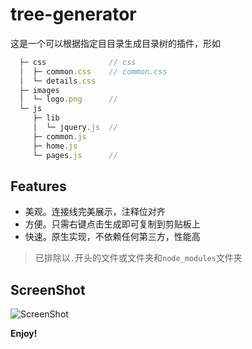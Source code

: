 # tree-generator

这是一个可以根据指定目目录生成目录树的插件，形如

```js
  ├─ css              // css
  │  ├─ common.css    // common.css
  │  └─ details.css   
  ├─ images           
  │  └─ logo.png      //
  └─ js               
     ├─ lib           
     │  └─ jquery.js  //
     ├─ common.js     
     ├─ home.js       
     └─ pages.js      //
```

## Features

* 美观。连接线完美展示，注释位对齐
* 方便。只需右键点击生成即可复制到剪贴板上
* 快速。原生实现，不依赖任何第三方，性能高

> 已排除以`.`开头的文件或文件夹和`node_modules`文件夹

## ScreenShot

![ScreenShot](https://imgservices-1252317822.image.myqcloud.com/image/20200716/jmimnkqq3d.gif)

**Enjoy!**
